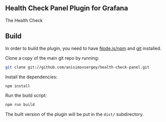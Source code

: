 ## Health Check Panel Plugin for Grafana

The Health Check

## Build

In order to build the plugin, you need to have [Node.js/npm](https://nodejs.org/en/download/) and [git](https://git-scm.com/downloads) installed.

Clone a copy of the main git repo by running:

```bash
git clone git://github.com/anisimovsergey/health-check-panel.git
```

Install the dependencies:
```bash
npm install
```

Run the build script:
```bash
npm run build
```

The built version of the plugin will be put in the `dist/` subdirectory.
